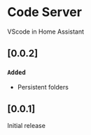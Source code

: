 # Code Server

VScode in Home Assistant

## [0.0.2]

### `Added`

- Persistent folders

## [0.0.1]

Initial release
